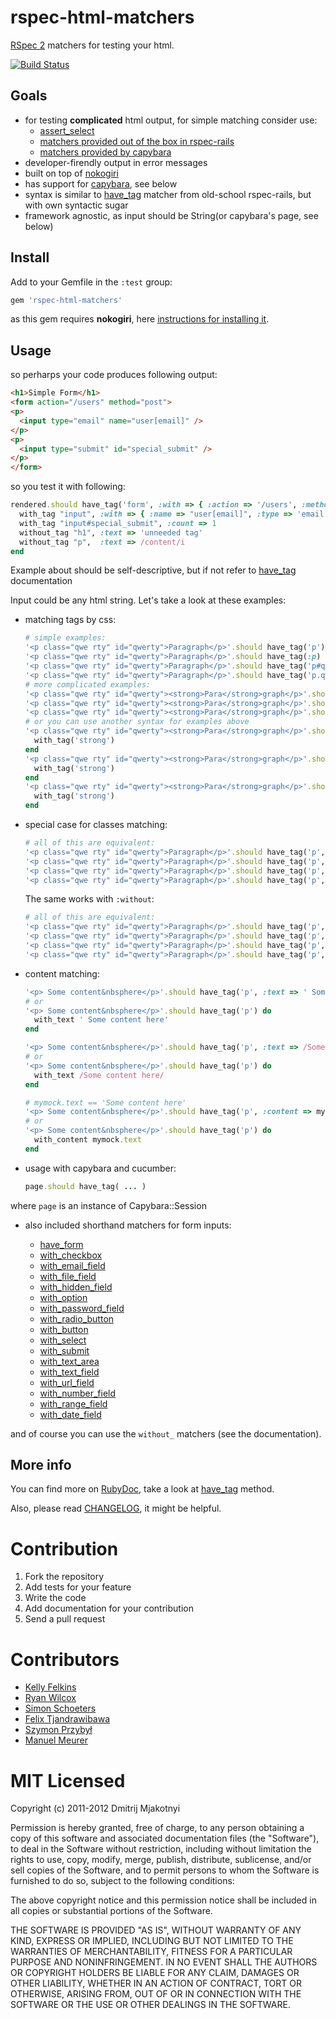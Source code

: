 rspec-html-matchers
===================

[RSpec 2](https://www.relishapp.com/rspec) matchers for testing your html.

[![Build Status](https://travis-ci.org/kucaahbe/rspec-html-matchers.png)](http://travis-ci.org/kucaahbe/rspec-html-matchers)

Goals
-----

* for testing **complicated** html output, for simple matching consider use:
  * [assert_select](http://api.rubyonrails.org/classes/ActionDispatch/Assertions/SelectorAssertions.html#method-i-assert_select)
  * [matchers provided out of the box in rspec-rails](https://www.relishapp.com/rspec/rspec-rails/v/2-11/docs/view-specs/view-spec)
  * [matchers provided by capybara](http://rdoc.info/github/jnicklas/capybara/Capybara/Node/Matchers)
* developer-firendly output in error messages
* built on top of [nokogiri](nokogiri.org)
* has support for [capybara](https://github.com/jnicklas/capybara), see below
* syntax is similar to [have_tag](http://old.rspec.info/rails/writing/views.html) matcher from old-school rspec-rails, but with own syntactic sugar
* framework agnostic, as input should be String(or capybara's page, see below)

Install
-------

Add to your Gemfile in the `:test` group:

```ruby
gem 'rspec-html-matchers'
```

as this gem requires **nokogiri**, here [instructions for installing it](http://nokogiri.org/tutorials/installing_nokogiri.html).

Usage
-----

so perharps your code produces following output:

```html
<h1>Simple Form</h1>
<form action="/users" method="post">
<p>
  <input type="email" name="user[email]" />
</p>
<p>
  <input type="submit" id="special_submit" />
</p>
</form>
```

so you test it with following:

```ruby
rendered.should have_tag('form', :with => { :action => '/users', :method => 'post' }) do
  with_tag "input", :with => { :name => "user[email]", :type => 'email' }
  with_tag "input#special_submit", :count => 1
  without_tag "h1", :text => 'unneeded tag'
  without_tag "p",  :text => /content/i
end
```

Example about should be self-descriptive, but if not refer to [have_tag](http://rdoc.info/github/kucaahbe/rspec-html-matchers/RSpec/Matchers:have_tag) documentation

Input could be any html string. Let's take a look at these examples:

* matching tags by css:

  ```ruby
  # simple examples:
  '<p class="qwe rty" id="qwerty">Paragraph</p>'.should have_tag('p')
  '<p class="qwe rty" id="qwerty">Paragraph</p>'.should have_tag(:p)
  '<p class="qwe rty" id="qwerty">Paragraph</p>'.should have_tag('p#qwerty')
  '<p class="qwe rty" id="qwerty">Paragraph</p>'.should have_tag('p.qwe.rty')
  # more complicated examples:
  '<p class="qwe rty" id="qwerty"><strong>Para</strong>graph</p>'.should have_tag('p strong')
  '<p class="qwe rty" id="qwerty"><strong>Para</strong>graph</p>'.should have_tag('p#qwerty strong')
  '<p class="qwe rty" id="qwerty"><strong>Para</strong>graph</p>'.should have_tag('p.qwe.rty strong')
  # or you can use another syntax for examples above
  '<p class="qwe rty" id="qwerty"><strong>Para</strong>graph</p>'.should have_tag('p') do
    with_tag('strong')
  end
  '<p class="qwe rty" id="qwerty"><strong>Para</strong>graph</p>'.should have_tag('p#qwerty') do
    with_tag('strong')
  end
  '<p class="qwe rty" id="qwerty"><strong>Para</strong>graph</p>'.should have_tag('p.qwe.rty') do
    with_tag('strong')
  end
  ```

* special case for classes matching:

  ```ruby
  # all of this are equivalent:
  '<p class="qwe rty" id="qwerty">Paragraph</p>'.should have_tag('p', :with => { :class => 'qwe rty' })
  '<p class="qwe rty" id="qwerty">Paragraph</p>'.should have_tag('p', :with => { :class => 'rty qwe' })
  '<p class="qwe rty" id="qwerty">Paragraph</p>'.should have_tag('p', :with => { :class => ['rty', 'qwe'] })
  '<p class="qwe rty" id="qwerty">Paragraph</p>'.should have_tag('p', :with => { :class => ['qwe', 'rty'] })
  ```

  The same works with `:without`:

  ```ruby
  # all of this are equivalent:
  '<p class="qwe rty" id="qwerty">Paragraph</p>'.should have_tag('p', :without => { :class => 'qwe rty' })
  '<p class="qwe rty" id="qwerty">Paragraph</p>'.should have_tag('p', :without => { :class => 'rty qwe' })
  '<p class="qwe rty" id="qwerty">Paragraph</p>'.should have_tag('p', :without => { :class => ['rty', 'qwe'] })
  '<p class="qwe rty" id="qwerty">Paragraph</p>'.should have_tag('p', :without => { :class => ['qwe', 'rty'] })
  ```

* content matching:

  ```ruby
  '<p> Some content&nbsphere</p>'.should have_tag('p', :text => ' Some content here')
  # or
  '<p> Some content&nbsphere</p>'.should have_tag('p') do
    with_text ' Some content here'
  end

  '<p> Some content&nbsphere</p>'.should have_tag('p', :text => /Some content here/)
  # or
  '<p> Some content&nbsphere</p>'.should have_tag('p') do
    with_text /Some content here/
  end

  # mymock.text == 'Some content here'
  '<p> Some content&nbsphere</p>'.should have_tag('p', :content => mymock.text)
  # or
  '<p> Some content&nbsphere</p>'.should have_tag('p') do
    with_content mymock.text
  end
  ```

* usage with capybara and cucumber:

  ```ruby
  page.should have_tag( ... )
  ```

where `page` is an instance of Capybara::Session

* also included shorthand matchers for form inputs:

  - [have\_form](http://rdoc.info/github/kucaahbe/rspec-html-matchers/master/RSpec/Matchers:have_form)
  - [with\_checkbox](http://rdoc.info/github/kucaahbe/rspec-html-matchers/master/RSpec/Matchers:with_checkbox)
  - [with\_email\_field](http://rdoc.info/github/kucaahbe/rspec-html-matchers/master/RSpec/Matchers:with_email_field)
  - [with\_file\_field](http://rdoc.info/github/kucaahbe/rspec-html-matchers/master/RSpec/Matchers:with_file_field)
  - [with\_hidden\_field](http://rdoc.info/github/kucaahbe/rspec-html-matchers/master/RSpec/Matchers:with_hidden_field)
  - [with\_option](http://rdoc.info/github/kucaahbe/rspec-html-matchers/master/RSpec/Matchers:with_option)
  - [with\_password_field](http://rdoc.info/github/kucaahbe/rspec-html-matchers/master/RSpec/Matchers:with_password_field)
  - [with\_radio\_button](http://rdoc.info/github/kucaahbe/rspec-html-matchers/master/RSpec/Matchers:with_radio_button)
  - [with\_button](http://rdoc.info/github/kucaahbe/rspec-html-matchers/master/RSpec/Matchers:with_button)
  - [with\_select](http://rdoc.info/github/kucaahbe/rspec-html-matchers/master/RSpec/Matchers:with_select)
  - [with\_submit](http://rdoc.info/github/kucaahbe/rspec-html-matchers/master/RSpec/Matchers:with_submit)
  - [with\_text\_area](http://rdoc.info/github/kucaahbe/rspec-html-matchers/master/RSpec/Matchers:with_text_area)
  - [with\_text\_field](http://rdoc.info/github/kucaahbe/rspec-html-matchers/master/RSpec/Matchers:with_text_field)
  - [with\_url\_field](http://rdoc.info/github/kucaahbe/rspec-html-matchers/master/RSpec/Matchers:with_url_field)
  - [with\_number\_field](http://rdoc.info/github/kucaahbe/rspec-html-matchers/master/RSpec/Matchers:with_number_field)
  - [with\_range\_field](http://rdoc.info/github/kucaahbe/rspec-html-matchers/master/RSpec/Matchers:with_range_field)
  - [with\_date\_field](http://rdoc.info/github/kucaahbe/rspec-html-matchers/master/RSpec/Matchers:with_date_field)

and of course you can use the `without_` matchers (see the documentation).

More info
---------

You can find more on [RubyDoc](http://rubydoc.info/github/kucaahbe/rspec-html-matchers/master/RSpec/Matchers), take a look at [have_tag](http://rdoc.info/github/kucaahbe/rspec-html-matchers/RSpec/Matchers#have_tag-instance_method) method.

Also, please read [CHANGELOG](https://github.com/kucaahbe/rspec-html-matchers/blob/master/CHANGELOG.md), it might be helpful.

Contribution
============

1. Fork the repository
2. Add tests for your feature
3. Write the code
4. Add documentation for your contribution
5. Send a pull request

Contributors
============

- [Kelly Felkins](http://github.com/kellyfelkins)
- [Ryan Wilcox](http://github.com/rwilcox)
- [Simon Schoeters](https://github.com/cimm)
- [Felix Tjandrawibawa](https://github.com/cemenghttps://github.com/cemeng)
- [Szymon Przybył](https://github.com/apocalyptiq)
- [Manuel Meurer](https://github.com/manuelmeurer)

MIT Licensed
============

Copyright (c) 2011-2012 Dmitrij Mjakotnyi

Permission is hereby granted, free of charge, to any person obtaining a copy of this software and associated documentation files (the "Software"), to deal in the Software without restriction, including without limitation the rights to use, copy, modify, merge, publish, distribute, sublicense, and/or sell copies of the Software, and to permit persons to whom the Software is furnished to do so, subject to the following conditions:

The above copyright notice and this permission notice shall be included in all copies or substantial portions of the Software.

THE SOFTWARE IS PROVIDED "AS IS", WITHOUT WARRANTY OF ANY KIND, EXPRESS OR IMPLIED, INCLUDING BUT NOT LIMITED TO THE WARRANTIES OF MERCHANTABILITY, FITNESS FOR A PARTICULAR PURPOSE AND NONINFRINGEMENT. IN NO EVENT SHALL THE AUTHORS OR COPYRIGHT HOLDERS BE LIABLE FOR ANY CLAIM, DAMAGES OR OTHER LIABILITY, WHETHER IN AN ACTION OF CONTRACT, TORT OR OTHERWISE, ARISING FROM, OUT OF OR IN CONNECTION WITH THE SOFTWARE OR THE USE OR OTHER DEALINGS IN THE SOFTWARE.
